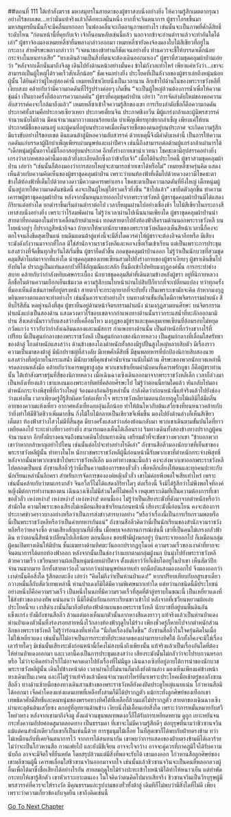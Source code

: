 ##ตอนที่ 111 ใต้เท้าสังฆราช
มหาสมุทรในสายตาของผู้ชราสงบนิ่งอย่างยิ่ง ให้ความรู้สึกเมตตากรุณาอย่างไร้ขอบเขต...ทว่านั่นแท้จริงแล้วก็คือทะเลผืนหนึ่ง ยากที่จะจินตนาการ ผู้ชราโกรธขึ้นมา มหาสมุทรผืนนั้นก็จะมีคลื่นแยกออก ในฟองคลื่นจะเกิดอานุภาพอย่างไร เช่นนั้นจะเป็นภาพที่ศักดิ์สิทธิ์ระดับไหน
“ก่อนหน้านี้ที่คุยกับเจ้า เจ้าก็นอนหลับเช่นนี้แล้ว นอกจากข้าจะอ่านตำราแล้วจะทำอันใดได้เล่า” ผู้ชราจ้องมองเหมยหลี่ซายิ้มพลางกล่าวออกมา
เหมยหลี่ซายังคงจ้องมองใบไม้สีเขียวที่อยู่ในกระถาง ส่ายศีรษะพลางกล่าวว่า “เจตนาของข้าท่านก็ชัดเจนอย่างยิ่ง ท่านควรจะชี้ให้บรรดาเด็กน้อยกระจ่างในหนทางเสีย”
“ทางเดินล้วนเป็นสิ่งที่ตนจะต้องเดินออกมาเอง”
ผู้ชราที่สวมชุดคลุมผ้าป่านเอ่ยว่า “หลังจากเด็กนั่นมาถึงจิงตู เดินไปยังด้านหน้าอย่างมั่นคง ข้าไม่กังวลเท่าไหร่ เพียงแค่หวังว่า...เขาจะสามารถเป็นผู้ใหญ่ได้รวดเร็วสักเล็กน้อย”
ชัดเจนอย่างยิ่ง ประโยคที่เป็นกังวลของผู้ชราเอ่ยถึงหนุ่มน้อยผู้นั้น
ได้ยินคำว่าผู้ใหญ่สองคำนี้ เหมยหลี่ซาเงียบนิ่งเป็นเวลานาน ลึกเข้าไปด้านในของพระราชวังหลีที่เงียบสงบ คล้ายกับว่ามีความกดดันที่ไร้รูปร่างค่อยๆ เกิดขึ้น
“จะเป็นผู้ใหญ่ล้วนต้องการน้ำเพื่อให้ความชุ่มฉ่ำ เป็นบางครั้งก็ต้องการความกดดัน”
ผู้ชราที่คลุมชุดผ้าป่าน เอ่ยว่า “การจัดลำดับใหม่ของหอความลับสวรรค์คงจะใกล้มาถึงแล้ว”
เหมยหลี่ซาเข้าใจความรู้สึกของเขา การเรียงลำดับชื่อก็คือความกดดัน ประกาศทั้งสามคือประกาศเซียวเหยา ประกาศเตี่ยนจิน ประกาศชิงอวิ๋น มีผู้แกร่งกล้าและผู้มีพรสวรรค์จำนวนนับไม่ถ้วน มีคนจำนวนมากวางแผนร้อยแปด บำเพ็ญเพียรทุกข์ยากลำเข็ญ เพียงแค่ให้บนประกาศมีชื่อของตนอยู่ และผู้คนที่อยู่บนประกาศเมื่อเห็นรายชื่อของตนอยู่บนประกาศ จะเกิดความรู้สึกมีแรงขับอย่างไร้ขอบเขต ดินแดนต้าลู่มีหอความลับสวรรค์ ด้วยเหตุนี้จึงมีลำดับเหล่านี้ เป็นการให้ความกดดันแก่บรรดาผู้ฝึกบำเพ็ญเพียรเผ่ามนุษย์และเผ่าปีศาจ เช่นนี้ถึงสามารถต่อต้านผู้แกร่งกล้าเผ่ามารได้
“เด็กหนุ่มผู้นั้นอาจไม่มีโอกาสอยู่บนประกาศ อีกทั้งร่างกายเขาน่าเวทนา โชคชะตามีอุปสรรคอย่างยิ่ง เกรงว่าลาภยศสองคำนี้มองแล้วยังละเอียดลึกซึ้งกว่าข้ากับเจ้า”
เมื่อได้ยินประโยคนี้ ผู้ชราสวมชุดคลุมผ้าป่าน เอ่ยว่า “เช่นนั้นก็ต้องมองว่าการสอบใหญ่จะสามารถช่วยเขาได้หรือไม่”
เหมยหลี่ซาครุ่นคิด แสดงเห็นด้วยกับความคิดเห็นของผู้ชราชุดคลุมผ้าป่าน เพราะว่าบนท้องฟ้าที่เต็มไปด้วยดวงดาวมีโชคชะตา ข้างใต้ท้องฟ้าที่เต็มไปด้วยดวงดาวมีความเคารพยำเกรง โชคชะตาเป็นความกดดันที่ยิ่งใหญ่ เด็กหนุ่มผู้นั้นอยู่ภายใต้ความกดดันชนิดนี้ คงจะเป็นผู้ใหญ่ได้รวดเร็วยิ่งขึ้น
“ข้าไปแล้ว”
เขายืดตัวลุกขึ้น ทำความเคารพผู้ชราชุดคลุมผ้าป่าน หลังจากนั้นหมุนกายออกไปจากพระราชวังหลี
ผู้ชราชุดคลุมผ้าป่านมิได้แสดงกิริยาแต่อย่างใด ยกตำราขึ้นเริ่มอ่านตำราต่อไป
เวลาก็หมุนผ่านไปอย่างเชื่องช้า
ใบไม้สีเขียวในกระถางสีเทาสงบนิ่งอย่างยิ่ง เพราะว่าไร้ลมพัดผ่าน
ไม่รู้ว่าเวลาผ่านไปเนิ่นนานเพียงใด ผู้ชราชุดคลุมผ้าป่านนำสายตาที่ทอดมองในตำราเคลื่อนย้ายตำแหน่ง ทอดสายตาไปยังท้องฟ้าสีครามด้านนอกพระราชวังหลี บนใบหน้าอยู่ๆ ก็ปรากฏสีหน้าอิจฉา
ถ้าหากให้พวกนักบวชของพระราชวังหลีมองเห็นสีหน้าเวลานี้ก็คงจะตกใจจนถึงขีดสุดเป็นแน่
บนดินแดนต้าลู่แห่งนี้จะมีสิ่งใดควรค่าให้ผู้ชราจะต้องอิจฉาอีกหรือ
มีเสียงระฆังดังกังวานมาจากที่ไกล มิใช่สำนักจวนราชวังหลีและหอจงซื่อเริ่มเข้าเรียน แต่เป็นเพราะการประชุมแสงสว่างที่จัดขึ้นทุกสิบวันได้เริ่มขึ้น
ผู้ชรายืดตัวขึ้น ถอดชุดคลุมผ้าป่านออก
ไม่รู้ว่าเป็นนักบวชที่สวมชุดคลุมสีดำโผล่มาจากที่แห่งใด นำชุดคลุมของเทพเซียนสวมไปยังร่างกายของผู้ชราเงียบๆ
ผู้ชราเดินขึ้นไปยังบันได ปรากฏเป็นแท่นดอกบัวที่ใช้อัญมณีแกะสลัก ยื่นมือเข้าไปหยิบมงกุฎองค์นั้น การกระทำช่างสบาย คล้ายกับว่ากำลังหยิบเศษกระเบื้อง
นักบวชชุดคลุมสีดำที่เดินตามข้างหลังผู้ชรา อยู่ที่นิกายหลวงลือชื่อในด้านความเยือกเย็นเข้มงวด ความรู้สึกบนใบหน้าผ่านไปสิบปีก็ยากที่จะเปลี่ยนแปลง ทว่าทุกครั้งที่มองเห็นดังเช่นภาพที่อยู่ตรงหน้า สายตาก็จะกระตุกยากที่จะยับยั้ง เป็นเพราะเขามักจะคิด ถ้าหากมงกุฎหยินหยางตกแตกจะทำอย่างไร เช่นนั้นควรจะทำอย่างไร
บนทางด้านขั้นบันไดมีภาพจิตรกรรมฝาผนัง สีทึบไร้สีสัน หดหู่จนถึงที่สุด
ผู้ชรายืนอยู่ด้านหน้าจิตรกรรมฝาผนัง นำมงกุฎสวมบนศีรษะ
บนจิตรกรรมฝาผนังแบ่งเป็นสองด้าน แสงดวงดาวไร้ขอบเขตจากกำแพงทางด้านนั้นราวกระแสน้ำที่ทะลักออกมามิปาน
สิ่งเหล่านั้นราวกับแสงสว่างที่เคลื่อนไหว มงกุฎของผู้ชราและชุดคลุมเทพเซียนที่ล้อมรอบไม่หยุดกวัดแกว่ง ราวกับว่ากำลังเฉลิมฉลองและนมัสการ
กำแพงทางด้านนั้น เป็นตำหนักที่กว้างขวางไร้ที่เปรียบ
นี่เป็นศูนย์กลางของพระราชวังหลี เป็นศูนย์กลางของนิกายหลวง เป็นศูนย์กลางที่เลื่อมใสศรัทธาของต้าลู่
โถงตำหนักแสงสว่าง
ด้านข้างของโถงตำหนักทั้งสองมีรูปปั้นสูงใหญ่หลายสิบตัว มีเรื่องราวความเป็นมาของต้าลู่ มีนักปราชญ์ที่ล่วงลับ มีเทพศักดิ์สิทธิ์ มีขุนพลทหารที่ปกป้องนิกายสิบสองนาย
แสงสว่างที่อยู่ภายในกระแสน้ำ มีนักบวชที่คุกเข่าคำนับจำนวนนับไม่ถ้วน
ศีรษะของพวกนักบวชเหล่านี้จรดลงบนหลังมือ คล้ายกับว่าเคารพบูชาสูงสุด
พวกเขาเข้าเยี่ยมคำนับคนที่เคารพรักบูชา ก็คือผู้ชราท่านนั้น
ใต้เท้าสังฆราชรุ่นที่สี่ของนิกายหลวง
เมื่อเฉินฉางเซิงเดินออกมาจากพระราชวังหลีเล็ก เวลาก็ล่วงมาเป็นหลังเที่ยงแล้ว เขาแหงนมองพระอาทิตย์ที่คล้อยศีรษะไป ไม่รู้ว่าตอนนี้ยามใดแล้ว หันกลับไปมองตำหนักกระจ่างพิสุทธิ์ที่กว้างใหญ่ จ้องมองก้อนอิฐเหล่านั้น กำลังคิดว่าก่อนหน้านี้แท้จริงแล้วไปยังช่องว่างแห่งอื่น เวลาเพียงครู่ก็รู้สึกผิดหวังห่อเหี่ยวใจ
พระราชวังหลียามตอนปลายฤดูใบไม้ผลิมิได้มีกลิ่นอายของความแห้งเหี่ยว อากาศหลังเที่ยงอบอุ่นเล็กน้อย ทำให้ต้นไหวกับต้นเสวี่ยซงที่ทนหนาวคล้ายกับว่ายิ่งทำให้มีชีวิตชีวาเพิ่มมากขึ้น กิ่งไม้ใบไม้กลายเป็นเขียวขจีเพิ่มขึ้น มองไปยังด้านล่างก็เห็นสีเขียวเต็มตา ท้องฟ้าสว่างไสวไม่มีที่สิ้นสุด มีบางครั้งแสงสว่างส่องย้อนกลับมา
พวกเขาเดินตามขั้นบันไดที่ยาวเหยียดลงไป ระยะห่างที่ยาวอย่างยิ่ง สามารถมองเห็นได้เลือนราง ริมทางเดินทั้งสองข้างทางปรากฏผู้คนจำนวนมาก อีกทั้งมีบางคนจนถึงขนาดเดินไปบนทางเดิน เตรียมตัวที่จะขัดขวางพวกเขา
“ข้าบอกพวกเขาว่าหากกล้าหาญอย่าไปไหน เช่นนั้นต่อไปจะทำอย่างไรดีเล่า”
ถังซานสือลิ่วมองนักบวชที่เย็นชาของพระราชวังหลีผู้นั้น ท่าทางโมโห
นักบวชพระราชวังหลีผู้นี้ก่อนหน้านี้รับพวกเขาที่ตำหนักกระจ่างพิสุทธิ์ หลังจากนั้นพาพวกเขาเข้าไปพระราชวังหลีเล็ก มองท่าทางขณะนี้แล้ว คงจะส่งพวกเขาออกพระราชวังหลีไปตลอดเป็นแน่ ถังซานสือลิ่วรู้ว่านี่เป็นความต้องการของลั่วลั่ว เพื่อหลีกเลี่ยงให้ตนและทุกคนปะทะกับนักเรียนเหล่านั้นอีกครา
สำหรับการจัดการขององค์หญิงลั่วลั่ว เขาไม่ค่อยพึงพอใจเสียเท่าไหร่ เพราะเช่นนั้นคล้ายกับว่าตนเกรงกลัว จินอวี้ลวี่ไม่ได้แสดงกิริยาใดๆ ต่อเรื่องนี้ จึงมิได้รู้สึกว่าไม่พึงพอใจที่องค์หญิงมีต่อการทำงานของตน เฉินฉางเซิงไม่มีส่วนใดที่ไม่พอใจ เหตุเพราะเดิมทีเป็นความต้องการที่เขาขอลั่วลั่ว
เหง่งหง่าง! เหง่งหง่าง! เหง่งหง่าง! ตอนนี้เอง ไม่รู้ว่าเป็นเสียงระฆังที่ดังมาจากตำหนักหรือว่าสำนักใด ความไพเราะของเสียงไม่เหมือนเสียงเข้าเรียนก่อนหน้านี้ เสียงระฆังนี้อ่อนโยน คงจะต้องการประกาศข่าวคราวบางอย่างหรือว่าเป็นการส่งข่าวสารบางอย่าง
“หรือว่าเรื่องนี้เป็นการเรียกรวมพลหรือ นี่เป็นพระราชวังหลีหรือว่าเป็นค่ายทหารกันแน่” ถังซานสือลิ่วคิดว่านี่เป็นนักเรียนของสำนักจวนราชวังหลีหรือว่าหอจงซื่อ ตามเสียงสัญญาณที่ดังขึ้น เมื่อพบเจอสถานการณ์เช่นนี้ เขาที่เป็นคนไม่เกรงกลัวฟ้าดิน ทว่าตอนนี้สีหน้าเปลี่ยนไปเล็กน้อย
ตอนนี้เอง ขอบฟ้ามีฝูงนกอยู่ๆ บินกระจายออกไป ก็เหมือนกลุ่มผู้คนเปิดทางเดินให้มิปาน ชั้นเมฆทางด้านทิศตะวันออกปรากฏอุโมงค์ ความรวดเร็วของเงาดำที่ยากจะจินตนาการได้แยกท้องฟ้าออก หลังจากนั้นเป็นช่องว่างแยกตามกลุ่มฝูงนก บินมุ่งไปยังพระราชวังหลีด้วยความเร็ว
เซวียนหยวนผ้อเป็นหนุ่มน้อยเผ่าปีศาจ ตั้งแต่เยาว์วัยก็เติบโตอยู่ในป่าเขา เห็นสัตว์ปีกจำนวนมากมาย อีกทั้งสายตาว่องไวมากกว่าเผ่ามนุษย์หลายเท่า ยกมือบังแสงมองออกไป จึงมองออกว่าเงาดำนั้นคือสิ่งใด รู้สึกตกตะลึง เอ่ยว่า “คิดไม่ถึงว่าเป็นห่านป่าแดง!”
หากเปรียบเทียบกับอสูรเขาเดี่ยว กวางหมื่นลี้กับสัตว์เทพเหล่านี้ ห่านป่าแดงก็มิได้มีความพิเศษมากเท่าใด แต่ทว่านกชนิดนี้มีประโยชน์อย่างหนึ่งก็คือความรวดเร็ว เป็นหนึ่งในนกที่มีความรวดเร็วที่สุดที่ต้าลู่ทราบในขณะนี้ เป็นเหยี่ยวแดงที่ใช้ส่งข่าวของกองทัพ แน่นอนว่า นี่มิได้นับกับนกกระเรียนขาวเข้าไป
หลังจากที่เซวียนหยวนผ้อเอ่ยประโยคนี้จบ เงาสีดำเงานั้นก็มาถึงยังท้องฟ้าด้านบนของพระราชวังหลี นักบวชที่อยู่บนพื้นดินอันแข็งแกร่ง ยังมีถังซานสือลิ่ว ล้วนแต่มองเห็นนกตัวนั้นลากหางสีแดงยาวๆ แท้จริงแล้วเป็นห่านป่าแดง
ห่านป่าแดงตัวนั้นทิ้งร่องรอยสายหนึ่งไว้กลางท้องฟ้าฤดูใบไม้ร่วง เพียงชั่วครู่ก็หายไปจากตำหนักส่วนลึกของพระราชวังหลี ไม่รู้ว่าร่อนลงที่แห่งใด
“นี่เกิดเรื่องอันใดขึ้น”
ถังซานสือลิ่วในใจครุ่นคิดในเมื่อไม่ใช่เหยี่ยวแดง เช่นนั้นก็ไม่อาจเป็นการกระทำที่ประหลาดของเผ่ามารทางทิศใต้ อีกทั้งก็คงจะมิใช่เรื่องเลวร้ายใดๆ มิเช่นนั้นเสียงระฆังก่อนหน้านี้ก็คงไม่สงบนิ่งถึงเพียงนั้น แท้จริงแล้วเป็นเรื่องอันใดที่ต้องให้ห่านป่าแดงออกมา และเวลานี้คงเป็นการประชุมแสงสว่าง เสียงระฆังนั้นไม่กลัวว่าจะไปรบกวนหรอกหรือ
ไม่ว่าจะคิดอย่างไรก็ไม่อาจคาดเดาไปยังเรื่องที่ไม่มีมูล เฉินฉางเซิงที่อยู่ภายใต้การนำของนักบวชพระราชวังหลีผู้นั้น เดินไปข้างหน้าต่อ เวลาผ่านไปไม่นานก็มาถึงยังด้านล่าง มองเห็นเพียงแค่ข้างหน้าทางเดินเป็นเงาคน และก็ไม่รู้ว่าแท้จริงแล้วมีคนจำนวนเท่าไหร่ที่มาเพราะประโยคเมื่อเช้าตรู่ของถังซานสือลิ่ว
ทางด้านซ้ายมือของทางเดินสวนข้างของพระราชวังหลียังคงปิดประตูใหญ่แนบแน่น โก่วหานสือมิได้ออกมา เจ็ดคำโคลงแห่งแดนเทพที่เหลือทั้งสามก็มิได้ปรากฏตัว แม้กระทั่งลูกศิษย์ของเทือกเขาเทพธิดาศักดิ์สิทธิ์และคนหนุ่มของพรรคทางทิศใต้ที่เหลือก็ล้วนแต่ไม่ปรากฏตัว
สายตาของเฉินฉางเซิงผ่านทะลุต้นต้นเสวี่ยซง ตกอยู่ที่อุทยานด้านข้าง เงียบนิ่งไม่เอื้อนเอ่ยสิ่งใด
เพราะว่าการหมั้นหมายกับสวีโหย่วหรง หลังจากเขามาถึงจิงตู ตั้งแต่จวนขุนพลเทพตงอวี้ก็ได้รับการเหยียดหยาม ดูถูก เยาะหยันจนกระทั่งความอัปยศอดสูมาตลอดทาง เป็นธรรมดา ที่เขาจะไม่มีความรู้สึกดีๆ ต่อบุรุษที่นามว่าชิวซานจวิน แม้แต่คนสำนักเดียวกับเขาก็เป็นเช่นนี้ด้วย
การชุมนุมไม้เลื้อย ในที่สุดเขาก็ได้พบกับฝ่ายตรงข้าม
ทว่าไม่เหมือนกับที่เคยจินตนาการไว้ จากการได้สนทนากัน เขาพบว่าการแสดงของฝ่ายตรงข้ามมิได้เลวร้าย ไม่ว่าจะเป็นโก่วหานสือ กวนเฟยไป๋ และยังมีชีเจียน อาจจะใจกว้าง อาจจะคู่ควรที่ภาคภูมิใจได้รับความนับถือ อาจจะมีจิตใจที่ยืนหยัด โดยสรุปล้วนแต่มีสิ่งที่พอจะรับได้ เขามองออก โก่วหานสือลูกศิษย์ของเขาหลีซานผู้นี้ เคารพเลื่อมใสชิวซานจวินออกมาจากใจ เช่นนั้นแล้วชิวซานจวินจะเป็นคนที่หลอกลวงผู้อื่นเพื่อได้มาซึ่งชื่อเสียงได้อย่างไรกัน
สายลมฤดูใบไม้ร่วงปะทะเข้าใบหน้ามิได้ทำให้หนาวเย็น แต่ทำพัดกระทบให้เขารู้สึกตัว
เขาหัวเราะเยาะตนเอง ในใจคิดว่าตนคิดไปมากเสียจริง ชิวซานจวินเป็นวีรบุรุษผู้มีพรสวรรค์ที่ควรจะให้รางวัล มีคุณธรรมและรูปงามของทั่วทั้งต้าลู่ เดิมทีก็ไม่พบว่ามีสิ่งใดที่ไม่ดี เพียงเพราะว่าความเกี่ยวข้องกับจุดยืน เขาถึงคิดเช่นนี้


[Go To Next Chapter]( ./113.md)